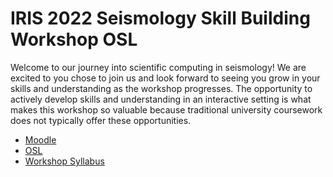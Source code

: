 # IRIS 2022 Seismology Skill Building Workshop OSL

Welcome to our journey into scientific computing in seismology! We are excited to you chose to join us and look forward to seeing you grow in your skills and understanding as the workshop progresses. The opportunity to actively develop skills and understanding in an interactive setting is what makes this workshop so valuable because traditional university coursework does not typically offer these opportunities. 

- [Moodle](https://moodle.glg.miamioh.edu/glgmoodle/course/view.php?id=77)
- [OSL](https://iris.asf.alaska.edu/hub/login?next=%2Fhub%2Fuser%2Ffabian.kutschera%2Fdesktop%2F)
- [Workshop Syllabus](./2022_SSBW_Syllabus.pdf)
